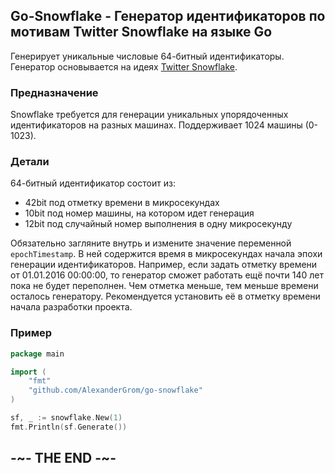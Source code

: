 
## Go-Snowflake - Генератор идентификаторов по мотивам Twitter Snowflake на языке Go

Генерирует уникальные числовые 64-битный идентификаторы. Генератор основывается на идеях [Twitter Snowflake](https://github.com/twitter/snowflake/).

### Предназначение

Snowflake требуется для генерации уникальных упорядоченных идентификаторов на разных машинах. Поддерживает 1024 машины (0-1023).

### Детали

64-битный идентификатор состоит из:

* 42bit под отметку времени в микросекундах
* 10bit под номер машины, на котором идет генерация
* 12bit под случайный номер выполнения в одну микросекунду

Обязательно загляните внутрь и измените значение переменной `epochTimestamp`. В ней содержится время в микросекундах начала эпохи генерации идентификаторов. Например, если задать отметку времени от 01.01.2016 00:00:00, то генератор сможет работать ещё почти 140 лет пока не будет переполнен. Чем отметка меньше, тем меньше времени осталось генератору. Рекомендуется установить её в отметку времени начала разработки проекта.

### Пример

```go
package main

import (
	"fmt"
    "github.com/AlexanderGrom/go-snowflake"
)

sf, _ := snowflake.New(1)
fmt.Println(sf.Generate())
```

## -~- THE END -~-
